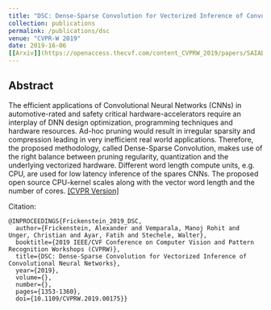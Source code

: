 ```yaml
---
title: "DSC: Dense-Sparse Convolution for Vectorized Inference of Convolutional Neural Networks"
collection: publications
permalink: /publications/dsc
venue: "CVPR-W 2019"
date: 2019-16-06
[[Arxiv]](https://openaccess.thecvf.com/content_CVPRW_2019/papers/SAIAD/Frickenstein_DSC_Dense-Sparse_Convolution_for_Vectorized_Inference_of_Convolutional_Neural_Networks_CVPRW_2019_paper.pdf)
---
```


## Abstract
The efficient applications of Convolutional Neural Networks (CNNs) in automotive-rated and safety critical hardware-accelerators require an interplay of DNN design optimization, programming techniques and hardware resources. Ad-hoc pruning would result in irregular sparsity and compression leading in very inefficient real world applications. Therefore, the proposed methodology, called Dense-Sparse Convolution, makes use of the right balance between pruning regularity, quantization and the underlying vectorized hardware. Different word length compute units, e.g. CPU, are used for low latency inference of the spares CNNs. The proposed open source CPU-kernel scales along with the vector word length and the number of cores.
[[CVPR Version]](https://openaccess.thecvf.com/content_CVPRW_2019/papers/SAIAD/Frickenstein_DSC_Dense-Sparse_Convolution_for_Vectorized_Inference_of_Convolutional_Neural_Networks_CVPRW_2019_paper.pdf)

Citation:
    
    @INPROCEEDINGS{Frickenstein_2019_DSC,
      author={Frickenstein, Alexander and Vemparala, Manoj Rohit and Unger, Christian and Ayar, Fatih and Stechele, Walter},
      booktitle={2019 IEEE/CVF Conference on Computer Vision and Pattern Recognition Workshops (CVPRW)}, 
      title={DSC: Dense-Sparse Convolution for Vectorized Inference of Convolutional Neural Networks}, 
      year={2019},
      volume={},
      number={},
      pages={1353-1360},
      doi={10.1109/CVPRW.2019.00175}}